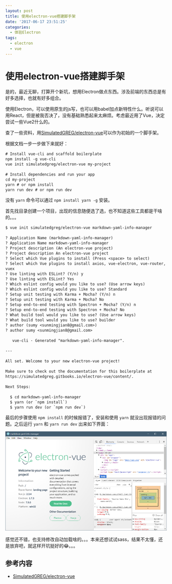 ```yaml
---
layout: post
title: 使用electron-vue搭建脚手架
date: '2017-06-17 23:51:25'
categories:
  - 体验Electron
tags:
  - electron
  - vue
---
```


# 使用electron-vue搭建脚手架

是的，最近无聊，打算开个新坑，想用Electron做点东西。涉及前端的东西总是有好多选择，也就有好多组合。

使用Electron，可以使用原生的js写，也可以用babel加点新特性什么。听说可以用React，但是被我否决了，没有基础熟悉起来太麻烦。考虑最近用了Vue，决定尝试一些Vue2什么的。

查了一些资料，用[SimulatedGREG/electron-vue](https://github.com/SimulatedGREG/electron-vue)可以作为初始的一个脚手架。

根据文档一步一步做下来就好：

```shell
# Install vue-cli and scaffold boilerplate
npm install -g vue-cli
vue init simulatedgreg/electron-vue my-project

# Install dependencies and run your app
cd my-project
yarn # or npm install
yarn run dev # or npm run dev
```

没有 `yarn` 命令可以通过 `npm install yarn -g` 安装。

首先找目录创建一个项目，出现的信息随便选了选，也不知道这些工具都是干啥的。。。

```
$ vue init simulatedgreg/electron-vue markdown-yaml-info-manager

? Application Name (markdown-yaml-info-manager)
? Application Name markdown-yaml-info-manager
? Project description (An electron-vue project)
? Project description An electron-vue project
? Select which Vue plugins to install (Press <space> to select)
? Select which Vue plugins to install axios, vue-electron, vue-router, vuex
? Use linting with ESLint? (Y/n) y
? Use linting with ESLint? Yes
? Which eslint config would you like to use? (Use arrow keys)
? Which eslint config would you like to use? Standard
? Setup unit testing with Karma + Mocha? (Y/n) n
? Setup unit testing with Karma + Mocha? No
? Setup end-to-end testing with Spectron + Mocha? (Y/n) n
? Setup end-to-end testing with Spectron + Mocha? No
? What build tool would you like to use? (Use arrow keys)
? What build tool would you like to use? builder
? author (sumy <sunmingjian8@gmail.com>)
? author sumy <sunmingjian8@gmail.com>

   vue-cli · Generated "markdown-yaml-info-manager".

---

All set. Welcome to your new electron-vue project!

Make sure to check out the documentation for this boilerplate at
https://simulatedgreg.gitbooks.io/electron-vue/content/.

Next Steps:

  $ cd markdown-yaml-info-manager
  $ yarn (or `npm install`)
  $ yarn run dev (or `npm run dev`)
```

最后的步骤使用 `npm install` 的时候报错了，安装和使用 `yarn` 就没出现报错的问题。之后运行 `yarn` 和 `yarn run dev` 出来如下界面：

![测试](./1.png)

感觉还不错，也支持修改自动加载啥的。。。本来还想试试sass，结果不太懂，还是放弃吧，就这样开坑挺好的:joy:。。。

## 参考内容

+ [SimulatedGREG/electron-vue](https://github.com/SimulatedGREG/electron-vue)
